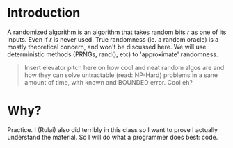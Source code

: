 # Introduction

A randomized algorithm is an algorithm that takes random bits *r* as one of its inputs. Even if *r* is never used. True randomness (ie. a random oracle) is a mostly theoretical concern, and won't be discussed here. We will use deterministic methods (PRNGs, rand(), etc) to 'approximate' randomness.

> Insert elevator pitch here on how cool and neat random algos are and how they can solve untractable (read: NP-Hard) problems in a sane amount of time, with known and BOUNDED error. Cool eh?

# Why?

Practice. I (Rulai) also did terribly in this class so I want to prove I actually understand the material. So I will do what a programmer does best: code.
